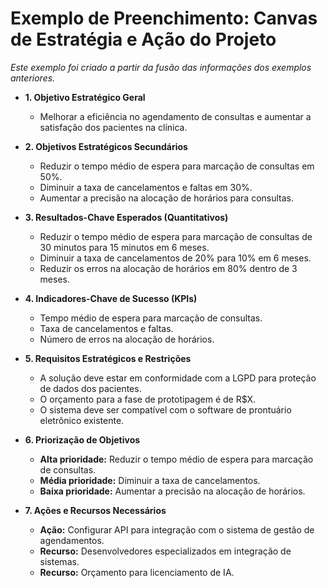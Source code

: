 # Exemplo de Preenchimento: Canvas de Estratégia e Ação do Projeto

_Este exemplo foi criado a partir da fusão das informações dos exemplos anteriores._

- **1. Objetivo Estratégico Geral**
    
    - Melhorar a eficiência no agendamento de consultas e aumentar a satisfação dos pacientes na clínica. 
        
- **2. Objetivos Estratégicos Secundários**
    
    - Reduzir o tempo médio de espera para marcação de consultas em 50%.
    - Diminuir a taxa de cancelamentos e faltas em 30%.
    - Aumentar a precisão na alocação de horários para consultas. 

- **3. Resultados-Chave Esperados (Quantitativos)**
    
    - Reduzir o tempo médio de espera para marcação de consultas de 30 minutos para 15 minutos em 6 meses. 
    - Diminuir a taxa de cancelamentos de 20% para 10% em 6 meses. 
    - Reduzir os erros na alocação de horários em 80% dentro de 3 meses.

- **4. Indicadores-Chave de Sucesso (KPIs)**
    
    - Tempo médio de espera para marcação de consultas.
    - Taxa de cancelamentos e faltas.
    - Número de erros na alocação de horários.

- **5. Requisitos Estratégicos e Restrições**
    
    - A solução deve estar em conformidade com a LGPD para proteção de dados dos pacientes.
    - O orçamento para a fase de prototipagem é de R$X.
    - O sistema deve ser compatível com o software de prontuário eletrônico existente.

- **6. Priorização de Objetivos**
    
    - **Alta prioridade:** Reduzir o tempo médio de espera para marcação de consultas.
    - **Média prioridade:** Diminuir a taxa de cancelamentos.
    - **Baixa prioridade:** Aumentar a precisão na alocação de horários.

- **7. Ações e Recursos Necessários**
    
    - **Ação:** Configurar API para integração com o sistema de gestão de agendamentos.
    - **Recurso:** Desenvolvedores especializados em integração de sistemas.
    - **Recurso:** Orçamento para licenciamento de IA.
